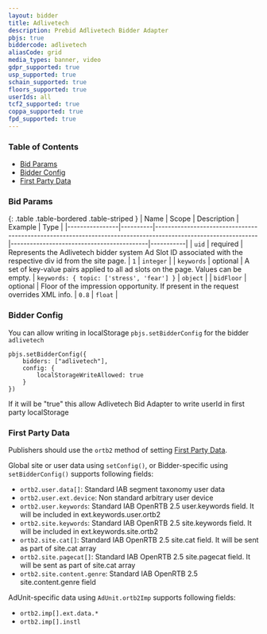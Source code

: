 ```yaml
---
layout: bidder
title: Adlivetech
description: Prebid Adlivetech Bidder Adapter
pbjs: true
biddercode: adlivetech
aliasCode: grid
media_types: banner, video
gdpr_supported: true
usp_supported: true
schain_supported: true
floors_supported: true
userIds: all
tcf2_supported: true
coppa_supported: true
fpd_supported: true
---
```


### Table of Contents

- [Bid Params](#adlivetech-bid-params)
- [Bidder Config](#adlivetech-bidder-config)
- [First Party Data](#adlivetech-first-party)

<a name="adlivetech-bid-params" />

### Bid Params

{: .table .table-bordered .table-striped }
| Name           | Scope    | Description                                                                                                  | Example                                   | Type      |
|----------------|----------|--------------------------------------------------------------------------------------------------------------|-------------------------------------------|-----------|
| `uid`          | required | Represents the Adlivetech bidder system Ad Slot ID associated with the respective div id from the site page. | `1`                                       | `integer` |
| `keywords`     | optional | A set of key-value pairs applied to all ad slots on the page. Values can be empty.                           | `keywords: { topic: ['stress', 'fear'] }` | `object`  |
| `bidFloor`     | optional | Floor of the impression opportunity. If present in the request overrides XML info.                           | `0.8`                                     | `float`   |

<a name="adlivetech-bidder-config" />

### Bidder Config

You can allow writing in localStorage `pbjs.setBidderConfig` for the bidder `adlivetech`
```
pbjs.setBidderConfig({
    bidders: ["adlivetech"],
    config: {
        localStorageWriteAllowed: true
    }
})
```
If it will be "true" this allow Adlivetech Bid Adapter to write userId in first party localStorage

<a name="adlivetech-first-party" />

### First Party Data

Publishers should use the `ortb2` method of setting [First Party Data](https://docs.prebid.org/features/firstPartyData.html).

Global site or user data using `setConfig()`, or Bidder-specific using `setBidderConfig()` supports following fields:

- `ortb2.user.data[]`: Standard IAB segment taxonomy user data
- `ortb2.user.ext.device`: Non standard arbitrary user device
- `ortb2.user.keywords`: Standard IAB OpenRTB 2.5 user.keywords field. It will be included in ext.keywords.user.ortb2
- `ortb2.site.keywords`: Standard IAB OpenRTB 2.5 site.keywords field. It will be included in ext.keywords.site.ortb2
- `ortb2.site.cat[]`: Standard IAB OpenRTB 2.5 site.cat field. It will be sent as part of site.cat array
- `ortb2.site.pagecat[]`: Standard IAB OpenRTB 2.5 site.pagecat field. It will be sent as part of site.cat array
- `ortb2.site.content.genre`: Standard IAB OpenRTB 2.5 site.content.genre field

AdUnit-specific data using `AdUnit.ortb2Imp` supports following fields:

- `ortb2.imp[].ext.data.*`
- `ortb2.imp[].instl`
